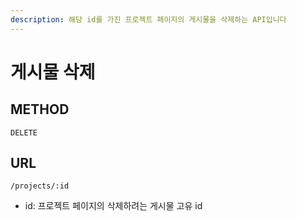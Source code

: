 ```yaml
---
description: 해당 id를 가진 프로젝트 페이지의 게시물을 삭제하는 API입니다
---
```


# 게시물 삭제

## METHOD

```text
DELETE
```

## URL

```text
/projects/:id
```

* id: 프로젝트 페이지의 삭제하려는 게시물 고유 id





